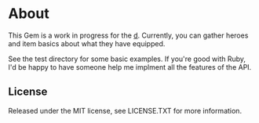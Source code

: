 About
=====

This Gem is a work in progress for the [d].  Currently, you can gather 
heroes and item basics about what they have equipped.

See the test directory for some basic examples.  If you're good with Ruby, 
I'd be happy to have someone help me implment all the features of the API.

[d]: https://github.com/Blizzard/d3-api-docs "Diablo 3 API Docs"

License
-------

Released under the MIT license, see LICENSE.TXT for more information.